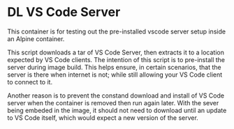 # DL VS Code Server

This container is for testing out the pre-installed vscode server setup inside
an Alpine container.

This script downloads a tar of VS Code Server, then extracts it to a location
expected by VS Code clients. The intention of this script is to pre-install
the server during image build. This helps ensure, in certain scenarios,
that the server is there when internet is not; while still allowing your VS
Code client to connect to it.

Another reason is to prevent the constand download and install of VS Code server when the container is removed then run again later. With the sever being embeded in the image, it should not need to download until an update to VS Code itself, which would expect a new version of the server.